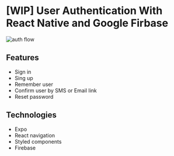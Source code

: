 # [WIP] User Authentication With React Native and Google Firbase

![auth flow](https://user-images.githubusercontent.com/26605247/71269676-cef47980-2347-11ea-93c8-0837d63c5389.png)

## Features

* Sign in
* Sing up
* Remember user
* Confirm user by SMS or Email link
* Reset password

## Technologies

* Expo
* React navigation
* Styled components
* Firebase

